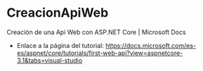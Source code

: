 # CreacionApiWeb
Creación de una Api Web con ASP.NET Core | Microsoft Docs

* Enlace a la página del tutorial: 
	https://docs.microsoft.com/es-es/aspnet/core/tutorials/first-web-api?view=aspnetcore-3.1&tabs=visual-studio
